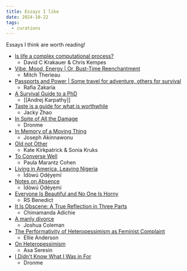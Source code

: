 ```yaml
---
title: Essays I like
date: 2024-10-22
tags:
  - curations
---
```


Essays I think are worth reading!

- [Is life a complex computational process?](https://aeon.co/essays/is-life-a-complex-computational-process)
	- David C Krakauer & Chris Kempes
- [Vibe, Mood, Energy​ | Or, Bust-Time Reenchantment](https://www.thedriftmag.com/vibe-mood-energy/)
	- Mitch Therieau
- [Passports and Power | Some travel for adventure, others for survival](https://thebaffler.com/latest/passports-and-power-zakaria)
	- Rafia Zakaria
- [A Survival Guide to a PhD](https://karpathy.github.io/2016/09/07/phd/)
	- [[Andrej Karpathy]]
- [Taste is a guide for what is worthwhile](https://jzhao.xyz/posts/aesthetics-and-taste)
	- Jacky Zhao
- [In Spite of All the Damage](https://dronme.substack.com/p/in-spite-of-all-the-damage)
	- Dronme
- [In Memory of a Moving Thing](https://iselemagazine.com/2024/04/30/in-memory-of-a-moving-thing-joseph-akinnawonu/)
	- Joseph Akinnawonu
- [Old not Other](https://aeon.co/essays/simone-de-beauvoir-on-facing-old-age-and-avoiding-bad-faith)
	- Kate Kirkpatrick & Sonia Kruks
- [To Converse Well](https://aeon.co/essays/a-good-conversation-relaxes-the-mind-and-opens-the-heart)
	- Paula Marantz Cohen
- [Living in America, Leaving Nigeria](https://republic.com.ng/december-january-2023/living-in-america-leaving-nigeria/)
	- Ìdòwú Ọdẹ́yẹmí
- [Notes on Absence](https://republic.com.ng/april-may-2024/notes-on-absence-sequel/)
	- Ìdòwú Ọdẹ́yẹmí
- [Everyone Is Beautiful and No One Is Horny](https://bloodknife.com/everyone-beautiful-no-one-horny/)
	- RS Benedict
- [It Is Obscene: A True Reflection in Three Parts](https://www.chimamanda.com/news_items/it-is-obscene-a-true-reflection-in-three-parts/)
	- Chimamanda Adichie
- [A manly divorce](https://aeon.co/essays/women-write-about-their-divorce-experience-why-dont-more-men)
	- Joshua Coleman
- [The Performativity of Heteropessimism as Feminist Complaint](https://post45.org/2023/07/the-performativity-of-heteropessimism-as-feminist-complaint/)
	- Ellie Anderson
- [On Heteropessimism](https://thenewinquiry.com/on-heteropessimism/)
	- Asa Seresin
- [I Didn't Know What I Was in For](https://dronme.substack.com/p/i-didnt-know-what-i-was-in-for)
	- Dronme